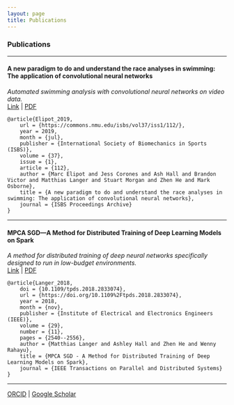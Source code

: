 ```yaml
---
layout: page
title: Publications
---
```


### Publications

_______

#### A new paradigm to do and understand the race analyses in swimming: The application of convolutional neural networks
_Automated swimming analysis with convolutional neural networks on video data._ \
[Link](https://commons.nmu.edu/isbs/vol37/iss1/112/) | [PDF](/download/A_NEW_PARADIGM.pdf)
```
@article{Elipot_2019,
	url = {https://commons.nmu.edu/isbs/vol37/iss1/112/},
	year = 2019,
	month = {jul},
	publisher = {International Society of Biomechanics in Sports (ISBS)},
	volume = {37},
	issue = {1},
	article = {112},
	author = {Marc Elipot and Jess Corones and Ash Hall and Brandon Victor and Matthias Langer and Stuart Morgan and Zhen He and Mark Osborne},
	title = {A new paradigm to do and understand the race analyses in swimming: The application of convolutional neural networks},
	journal = {ISBS Proceedings Archive}
}
```

_______

#### MPCA SGD—A Method for Distributed Training of Deep Learning Models on Spark
_A method for distributed training of deep neural networks specifically designed to run in low-budget environments._ \
[Link](https://ieeexplore.ieee.org/abstract/document/8354695) | [PDF](/download/TPDS_MPCA_SGD.pdf)
```
@article{Langer_2018,
	doi = {10.1109/tpds.2018.2833074},
	url = {https://doi.org/10.1109%2Ftpds.2018.2833074},
	year = 2018,
	month = {nov},
	publisher = {Institute of Electrical and Electronics Engineers (IEEE)},
	volume = {29},
	number = {11},
	pages = {2540--2556},
	author = {Matthias Langer and Ashley Hall and Zhen He and Wenny Rahayu},
	title = {MPCA SGD - A Method for Distributed Training of Deep Learning Models on Spark},
	journal = {IEEE Transactions on Parallel and Distributed Systems}
} 
```

_______

[ORCID](https://orcid.org/0000-0002-0881-4098) | [Google Scholar](https://scholar.google.com/citations?user=zCj07uQAAAAJ)
